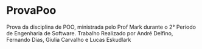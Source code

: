# ProvaPoo
Prova da disciplina de POO, ministrada pelo Prof Mark durante o 2° Período de Engenharia de Software. Trabalho Realizado por André Delfino, Fernando Dias, Giulia Carvalho e Lucas Eskudlark
